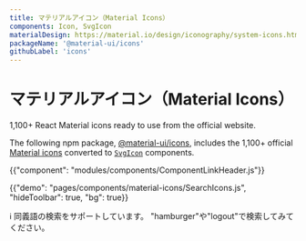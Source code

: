 ```yaml
---
title: マテリアルアイコン（Material Icons）
components: Icon, SvgIcon
materialDesign: https://material.io/design/iconography/system-icons.html
packageName: '@material-ui/icons'
githubLabel: 'icons'
---
```


# マテリアルアイコン（Material Icons）

<p class="description">1,100+ React Material icons ready to use from the official website.</p>

The following npm package, [@material-ui/icons](https://www.npmjs.com/package/@material-ui/icons), includes the 1,100+ official [Material icons](https://material.io/tools/icons/?style=baseline) converted to [`SvgIcon`](/api/svg-icon/) components.

{{"component": "modules/components/ComponentLinkHeader.js"}}

{{"demo": "pages/components/material-icons/SearchIcons.js", "hideToolbar": true, "bg": true}}

ℹ️ 同義語の検索をサポートしています。 "hamburger"や"logout"で検索してみてください。
